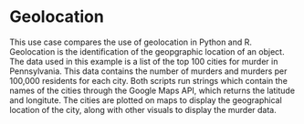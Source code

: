# Geolocation

This use case compares the use of geolocation in Python and R. Geolocation is the identification of the geopgraphic location of an object. The data used in this example is a list of the top 100 cities for murder in Pennsylvania. This data contains the number of murders and murders per 100,000 residents for each city. Both scripts run strings which contain the names of the cities through the Google Maps API, which returns the latitude and longitute. The cities are plotted on maps to display the geographical location of the city, along with other visuals to display the murder data. 
